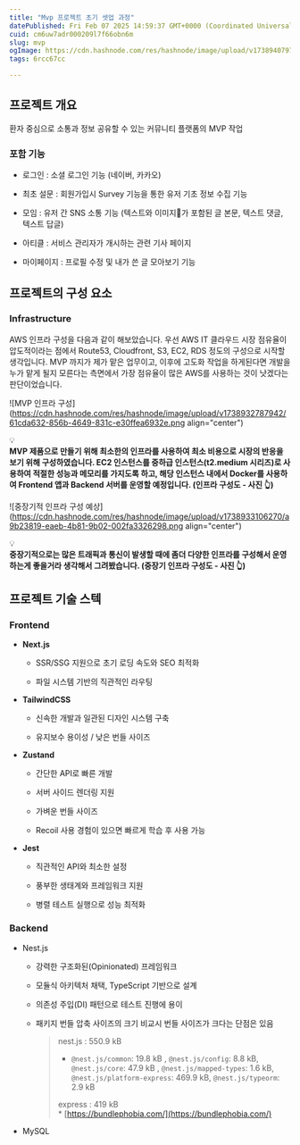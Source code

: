 ```yaml
---
title: "Mvp 프로젝트 초기 셋업 과정"
datePublished: Fri Feb 07 2025 14:59:37 GMT+0000 (Coordinated Universal Time)
cuid: cm6uw7adr000209l7f66obn6m
slug: mvp
ogImage: https://cdn.hashnode.com/res/hashnode/image/upload/v1738940797963/358a287d-6724-4e90-8c9d-3839cabde215.png
tags: 6rcc67cc

---
```


## 프로젝트 개요

환자 중심으로 소통과 정보 공유할 수 있는 커뮤니티 플랫폼의 MVP 작업

### 포함 기능

* 로그인 : 소셜 로그인 기능 (네이버, 카카오)
    
* 최초 설문 : 회원가입시 Survey 기능을 통한 유저 기초 정보 수집 기능
    
* 모임 : 유저 간 SNS 소통 기능 (텍스트와 이미지가 포함된 글 본문, 텍스트 댓글, 텍스트 답글)
    
* 아티클 : 서비스 관리자가 개시하는 관련 기사 페이지
    
* 마이페이지 : 프로필 수정 및 내가 쓴 글 모아보기 기능
    

## 프로젝트의 구성 요소

### Infrastructure

AWS 인프라 구성을 다음과 같이 해보았습니다. 우선 AWS IT 클라우드 시장 점유율이 압도적이라는 점에서 Route53, Cloudfront, S3, EC2, RDS 정도의 구성으로 시작할 생각입니다. MVP 까지가 제가 맡은 업무이고, 이후에 고도화 작업을 하게된다면 개발을 누가 맡게 될지 모른다는 측면에서 가장 점유율이 많은 AWS를 사용하는 것이 낫겠다는 판단이었습니다.

![MVP 인프라 구성](https://cdn.hashnode.com/res/hashnode/image/upload/v1738932787942/61cda632-856b-4649-831c-e30ffea6932e.png align="center")

<div data-node-type="callout">
<div data-node-type="callout-emoji">💡</div>
<div data-node-type="callout-text"><strong>MVP 제품으로 만들기 위해 최소한의 인프라를 사용하여 최소 비용으로 시장의 반응을 보기 위해 구성하였습니다. EC2 인스턴스를 중하급 인스턴스(t2.medium 시리즈)로 사용하여 적절한 성능과 메모리를 가지도록 하고, 해당 인스턴스 내에서 Docker를 사용하여 Frontend 앱과 Backend 서버를 운영할 예정입니다. (인프라 구성도 - 사진 👆)</strong></div>
</div>

![중장기적 인프라 구성 예상](https://cdn.hashnode.com/res/hashnode/image/upload/v1738933106270/a9b23819-eaeb-4b81-9b02-002fa3326298.png align="center")

<div data-node-type="callout">
<div data-node-type="callout-emoji">💡</div>
<div data-node-type="callout-text"><strong>중장기적으로는 많은 트래픽과 통신이 발생할 때에 좀더 다양한 인프라를 구성해서 운영하는게 좋을거라 생각해서 그려봤습니다. (중장기 인프라 구성도 - 사진 👆)</strong></div>
</div>

## 프로젝트 기술 스텍

### Frontend

* **Next.js**
    
    * SSR/SSG 지원으로 초기 로딩 속도와 SEO 최적화
        
    * 파일 시스템 기반의 직관적인 라우팅
        
* **TailwindCSS**
    
    * 신속한 개발과 일관된 디자인 시스템 구축
        
    * 유지보수 용이성 / 낮은 번들 사이즈
        
* **Zustand**
    
    * 간단한 API로 빠른 개발
        
    * 서버 사이드 렌더링 지원
        
    * 가벼운 번들 사이즈
        
    * Recoil 사용 경험이 있으면 빠르게 학습 후 사용 가능
        
* **Jest**
    
    * 직관적인 API와 최소한 설정
        
    * 풍부한 생태계와 프레임워크 지원
        
    * 병렬 테스트 실행으로 성능 최적화
        

### Backend

* Nest.js
    
    * 강력한 구조화된(Opinionated) 프레임워크
        
    * 모듈식 아키텍처 채택, TypeScript 기반으로 설계
        
    * 의존성 주입(DI) 패턴으로 테스트 진행에 용이
        
    * 패키지 번들 압축 사이즈의 크기 비교시 번들 사이즈가 크다는 단점은 있음
        
        > nest.js : 550.9 kB
        > 
        > * `@nest.js/common`: 19.8 kB , `@nest.js/config`: 8.8 kB, `@nest.js/core`: 47.9 kB , `@nest.js/mapped-types`: 1.6 kB, `@nest.js/platform-express`: 469.9 kB, `@nest.js/typeorm`: 2.9 kB
        >     
        > 
        > express : 419 kB  
        > \* [https://bundlephobia.com/](https://bundlephobia.com/)
        
* MySQL